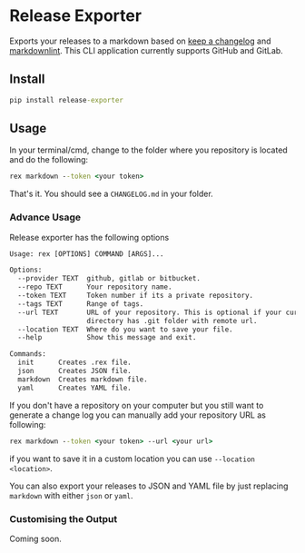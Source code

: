 # Release Exporter

Exports your releases to a markdown based on [keep a changelog](http://keepachangelog.com/en/1.0.0/) and [markdownlint](https://github.com/DavidAnson/markdownlint). This CLI application currently supports GitHub and GitLab.

## Install

```cmd
pip install release-exporter
```

## Usage

In your terminal/cmd, change to the folder where you repository is located and do the following:

```cmd
rex markdown --token <your token>
```

That's it. You should see a `CHANGELOG.md` in your folder.


### Advance Usage

Release exporter has the following options

```cmd
Usage: rex [OPTIONS] COMMAND [ARGS]...

Options:
  --provider TEXT  github, gitlab or bitbucket.
  --repo TEXT      Your repository name.
  --token TEXT     Token number if its a private repository.
  --tags TEXT      Range of tags.
  --url TEXT       URL of your repository. This is optional if your current
                   directory has .git folder with remote url.
  --location TEXT  Where do you want to save your file.
  --help           Show this message and exit.

Commands:
  init      Creates .rex file.
  json      Creates JSON file.
  markdown  Creates markdown file.
  yaml      Creates YAML file.
```

If you don't have a repository on your computer but you still want to generate a change log you can manually add your repository URL as following:

```cmd
rex markdown --token <your token> --url <your url>
```

if you want to save it in a custom location you can use `--location <location>`.

You can also export your releases to JSON and YAML file by just replacing `markdown` with either `json` or `yaml`.

### Customising the Output

Coming soon.

